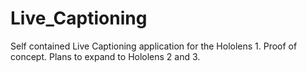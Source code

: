 # Live_Captioning
Self contained Live Captioning application for the Hololens 1. 
Proof of concept. 
Plans to expand to Hololens 2 and 3.
